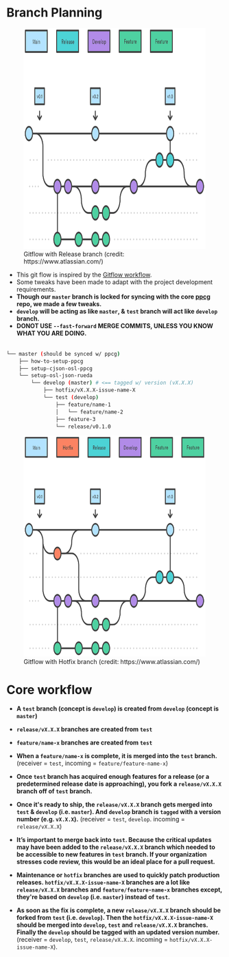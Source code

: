 # Branch Planning


<figure class="image">
  <img src="../assets/gitflow-with-release-branche.svg" alt="Gitflow with Release branch"  width="800" height="514" />
  <figcaption>Gitflow with Release branch (credit: https://www.atlassian.com/)</figcaption>
</figure>



- This git flow is inspired by the [Gitflow workflow](https://www.atlassian.com/git/tutorials/comparing-workflows/gitflow-workflow).
- Some tweaks have been made to adapt with the project development requirements.
- **Though our `master` branch is locked for syncing with the core [ppcg](https://repo.or.cz/ppcg.git) repo, we made a few tweaks.**
- **`develop` will be acting as like `master`, & `test` branch will act like `develop` branch.**
- **DONOT USE `--fast-forward` MERGE COMMITS, UNLESS YOU KNOW WHAT YOU ARE DOING.**

```sh

└── master (should be synced w/ ppcg)
    ├── how-to-setup-ppcg
    ├── setup-cjson-osl-ppcg
    └── setup-osl-json-rueda
        └── develop (master) # <== tagged w/ version (vX.X.X)
            ├── hotfix/vX.X.X-issue-name-X
            └── test (develop)
                ├── feature/name-1
                │   └── feature/name-2
                ├── feature-3
                └── release/v0.1.0
```

<figure class="image">
  <img src="../assets/gitflow-with-hotfix-branches.svg" alt="Gitflow with Release branch"  width="800" height="514" />
  <figcaption>Gitflow with Hotfix branch (credit: https://www.atlassian.com/)</figcaption>
</figure>


# Core workflow

- **A `test` branch (concept is `develop`) is created from `develop` (concept is `master`)**

- **`release/vX.X.X` branches are created from `test`**

- **`feature/name-x` branches are created from `test`**

- **When a `feature/name-x` is complete, it is merged into the `test` branch.** (receiver = `test`, incoming = `feature/feature-name-x`)

- **Once `test` branch has acquired enough features for a release (or a predetermined release date is approaching), you fork a `release/vX.X.X` branch off of `test` branch.**

- **Once it's ready to ship, the `release/vX.X.X` branch gets merged into `test` & `develop` (i.e. `master`). And `develop` branch is `tagged` with a version number (e.g. `vX.X.X`).** (receiver = `test`, `develop`. incoming = `release/vX.X.X`)

- **It’s important to merge back into `test`. Because the critical updates may have been added to the `release/vX.X.X` branch which needed to be accessible to new features in `test` branch. If your organization stresses code review, this would be an ideal place for a pull request.**

- **Maintenance or `hotfix` branches are used to quickly patch production releases. `hotfix/vX.X.X-issue-name-X` branches are a lot like `release/vX.X.X` branches and `feature/feature-name-x` branches except, they're based on `develop` (i.e. `master`) instead of `test`.**

- **As soon as the fix is complete, a new `release/vX.X.X` branch should be forked from `test` (i.e. `develop`). Then the `hotfix/vX.X.X-issue-name-X` should be merged into `develop`, `test` and `release/vX.X.X` branches. Finally the `develop` should be tagged with an updated version number.** (receiver = `develop`, `test`, `release/vX.X.X`. incoming = `hotfix/vX.X.X-issue-name-X`).











